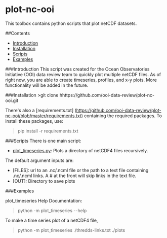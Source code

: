 # plot-nc-ooi
This toolbox contains python scripts that plot netCDF datasets. 

##Contents
- [Introduction](#introduction)
- [Installation](#installation)
- [Scripts](#scripts)
- [Examples](#examples)

###Introduction
This script was created for the Ocean Observatories Initiative (OOI) data review team to quickly plot multiple netCDF files. As of right now, you are able to create timeseries, profiles, and x-y plots. More functionality will be added in the future.


###Installation
    >git clone hhttps://github.com/ooi-data-review/plot-nc-ooi.git

There's also a [requirements.txt] (https://github.com/ooi-data-review/plot-nc-ooi/blob/master/requirements.txt) containing the required packages.  To install these packages, use:

> pip install -r requirements.txt

###Scripts
There is one main script:
- [plot_timeseries.py](https://github.com/ooi-data-review/plot-nc-ooi/blob/master/plot_timeseries.py): Plots a directory of netCDF4 files recursively.

The default argument inputs are:
- [FILES]: url to an .nc/.ncml file or the path to a text file containing .nc/.ncml links. A # at the front will skip links in the text file.
- [OUT]: Directory to save plots

###Examples

plot_timeseries Help Documentation:

> python -m plot_timeseries --help

To make a time series plot of a netCDF4 file,

> python -m plot_timeseries ./thredds-links.txt ./plots
